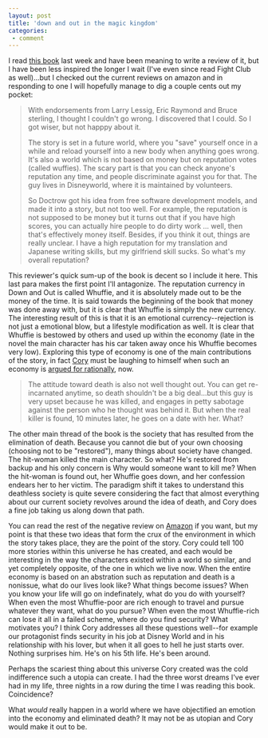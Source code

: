 ```yaml
---
layout: post
title: 'down and out in the magic kingdom'
categories:
 - comment
---
```



I read <a href="http://www.amazon.com/exec/obidos/tg/detail/-/0765304368/qid=1054208396/sr=8-1/ref=sr_8_1/102-3893155-1056901?v=glance&s=books&n=507846">this book</a> last week and have been meaning to write a review of it, but I have been less inspired the longer I wait (I've even since read Fight Club as well)...but I checked out the current reviews on amazon and in responding to one I will hopefully manage to dig a couple cents out my pocket:
		


<blockquote>With endorsements from Larry Lessig, Eric Raymond and Bruce sterling, I thought I couldn't go wrong. I discovered that I could. So I got wiser, but not happpy about it.



The story is set in a future world, where you "save" yourself once in a while and reload yourself into a new body when anything goes wrong. It's also a world which is not based on money but on reputation votes (called wuffies). The scary part is that you can check anyone's reputation any time, and people discriminate against you for that. The guy lives in Disneyworld, where it is maintained by volunteers.



So Doctrow got his idea from free software development models, and made it into a story, but not too well. For example, the reputation is not supposed to be money but it turns out that if you have high scores, you can actually hire people to do dirty work ... well, then that's effectively money itself. Besides, if you think it out, things are really unclear. I have a high reputation for my translation and Japanese writing skills, but my girlfriend skill sucks. So what's my overall reputation?</blockquote>This reviewer's quick sum-up of the book is decent so I include it here. This last para makes the first point I'll antagonize. The reputation currency in Down and Out is called Whuffie, and it is absolutely made out to be the money of the time. It is said towards the beginning of the book that money was done away with, but it is clear that Whuffie is simply the new currency. The interesting result of this is that it is an emotional currency--rejection is not just a emotional blow, but a lifestyle modification as well. It is clear that Whuffie is bestowed by others and used up within the economy (late in the novel the main character has his car taken away once his Whuffie becomes very low). Exploring this type of economy is one of the main contributions of the story, in fact <a href="http://boingboing.net">Cory</a> must be laughing to himself when such an economy is <a href="http://www.aaronsw.com/weblog/000933">argued for rationally</a>, now.
<blockquote>The attitude toward death is also not well thought out. You can get re-incarnated anytime, so death shouldn't be a big deal...but this guy is very upset because he was killed, and engages in petty sabotage against the person who he thought was behind it. But when the real killer is found, 10 minutes later, he goes on a date with her. What?</blockquote>The other main thread of the book is the society that has resulted from the elimination of death. Because you cannot die but of your own choosing (choosing not to be "restored"), many things about society have changed. The hit-woman killed the main character. So what? He's restored from backup and his only concern is Why would someone want to kill me? When the hit-woman is found out, her Whuffie goes down, and her confession endears her to her victim. The paradigm shift it takes to understand this deathless society is quite severe considering the fact that almost everything about our current society revolves around the idea of death, and Cory does a fine job taking us along down that path.



You can read the rest of the negative review on <a href="http://www.amazon.com/exec/obidos/tg/detail/-/0765304368/qid=1054208396/sr=8-1/ref=sr_8_1/102-3893155-1056901?v=glance&s=books&n=507846">Amazon</a> if you want, but my point is that these two ideas that form the crux of the environment in which the story takes place, they are the point of the story. Cory could tell 100 more stories within this universe he has created, and each would be interesting in the way the characters existed within a world so similar, and yet completely opposite, of the one in which we live now. When the entire economy is based on an abstration such as reputation and death is a nonissue, what do our lives look like? What things become issues? When you know your life will go on indefinately, what do you do with yourself? When even the most Whuffie-poor are rich enough to travel and pursue whatever they want, what do you pursue? When even the most Whuffie-rich can lose it all in a failed scheme, where do you find security? What motivates you? I think Cory addresses all these questions well--for example our protagonist finds security in his job at Disney World and in his relationship with his lover, but when it all goes to hell he just starts over. Nothing surprises him. He's on his 5th life. He's been around.



Perhaps the scariest thing about this universe Cory created was the cold indifference such a utopia can create. I had the three worst dreams I've ever had in my life, three nights in a row during the time I was reading this book. Coincidence?



What <em>would</em> really happen in a world where we have objectified an emotion into the economy and eliminated death? It may not be as utopian and Cory would make it out to be.

		